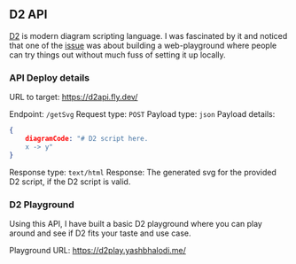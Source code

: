 ## D2 API

[D2](https://github.com/terrastruct/d2) is modern diagram scripting language. I was fascinated by it and noticed that one of the [issue](https://github.com/terrastruct/d2/issues/207) was about building a web-playground where people can try things out without much fuss of setting it up locally.

### API Deploy details

URL to target: https://d2api.fly.dev/

Endpoint: `/getSvg`
Request type: `POST`
Payload type: `json`
Payload details:

```json
{
    diagramCode: "# D2 script here.
    x -> y"
}
```

Response type: `text/html`
Response: The generated svg for the provided D2 script, if the D2 script is valid.

### D2 Playground

Using this API, I have built a basic D2 playground where you can play around and see if D2 fits your taste and use case.

Playground URL: https://d2play.yashbhalodi.me/
